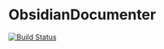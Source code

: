 # ObsidianDocumenter

[![Build Status](https://github.com/mohamed82008/ObsidianDocumenter.jl/actions/workflows/CI.yml/badge.svg?branch=main)](https://github.com/mohamed82008/ObsidianDocumenter.jl/actions/workflows/CI.yml?query=branch%3Amain)
